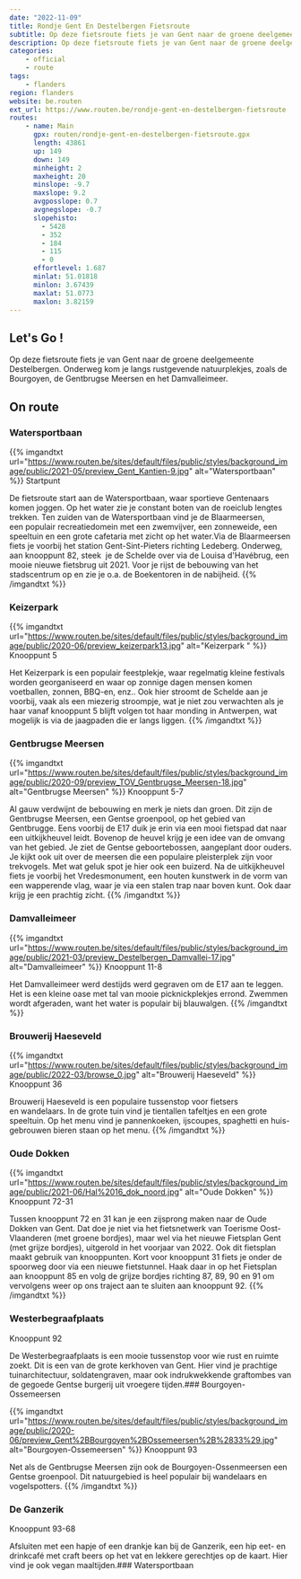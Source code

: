 ```yaml
---
date: "2022-11-09"
title: Rondje Gent En Destelbergen Fietsroute
subtitle: Op deze fietsroute fiets je van Gent naar de groene deelgemeente Destelbergen
description: Op deze fietsroute fiets je van Gent naar de groene deelgemeente Destelbergen
categories:
    - official
    - route
tags:
    - flanders
region: flanders
website: be.routen
ext_url: https://www.routen.be/rondje-gent-en-destelbergen-fietsroute
routes:
    - name: Main
      gpx: routen/rondje-gent-en-destelbergen-fietsroute.gpx
      length: 43861
      up: 149
      down: 149
      minheight: 2
      maxheight: 20
      minslope: -9.7
      maxslope: 9.2
      avgposslope: 0.7
      avgnegslope: -0.7
      slopehisto:
        - 5428
        - 352
        - 184
        - 115
        - 0
      effortlevel: 1.687
      minlat: 51.01818
      minlon: 3.67439
      maxlat: 51.0773
      maxlon: 3.82159
---
```


## Let's Go ! 

Op deze fietsroute fiets je van Gent naar de groene deelgemeente Destelbergen. Onderweg kom je langs rustgevende natuurplekjes, zoals de Bourgoyen, de Gentbrugse Meersen en het Damvalleimeer.

## On route

### Watersportbaan

{{% imgandtxt url="https://www.routen.be/sites/default/files/public/styles/background_image/public/2021-05/preview_Gent_Kantien-9.jpg" alt="Watersportbaan" %}}
Startpunt

De fietsroute start aan de Watersportbaan, waar sportieve Gentenaars komen joggen. Op het water zie je constant boten van de roeiclub lengtes trekken. Ten zuiden van de Watersportbaan vind je de Blaarmeersen, een populair recreatiedomein met een zwemvijver, een zonneweide, een speeltuin en een grote cafetaria met zicht op het water.Via de Blaarmeersen fiets je voorbij het station Gent-Sint-Pieters richting Ledeberg. Onderweg, aan knooppunt 82, steek  je de Schelde over via de Louisa d'Havébrug, een mooie nieuwe fietsbrug uit 2021. Voor je rijst de bebouwing van het stadscentrum op en zie je o.a. de Boekentoren in de nabijheid.
{{% /imgandtxt %}}

### Keizerpark 

{{% imgandtxt url="https://www.routen.be/sites/default/files/public/styles/background_image/public/2020-06/preview_keizerpark13.jpg" alt="Keizerpark " %}}
Knooppunt 5

Het Keizerpark is een populair feestplekje, waar regelmatig kleine festivals worden georganiseerd en waar op zonnige dagen mensen komen voetballen, zonnen, BBQ-en, enz.. Ook hier stroomt de Schelde aan je voorbij, vaak als een miezerig stroompje, wat je niet zou verwachten als je haar vanaf knooppunt 5 blijft volgen tot haar monding in Antwerpen, wat mogelijk is via de jaagpaden die er langs liggen.
{{% /imgandtxt %}}

### Gentbrugse Meersen

{{% imgandtxt url="https://www.routen.be/sites/default/files/public/styles/background_image/public/2020-09/preview_TOV_Gentbrugse_Meersen-18.jpg" alt="Gentbrugse Meersen" %}}
Knooppunt 5-7

Al gauw verdwijnt de bebouwing en merk je niets dan groen. Dit zijn de Gentbrugse Meersen, een Gentse groenpool, op het gebied van Gentbrugge. Eens voorbij de E17 duik je erin via een mooi fietspad dat naar een uitkijkheuvel leidt. Bovenop de heuvel krijg je een idee van de omvang van het gebied. Je ziet de Gentse geboortebossen, aangeplant door ouders. Je kijkt ook uit over de meersen die een populaire pleisterplek zijn voor trekvogels. Met wat geluk spot je hier ook een buizerd. Na de uitkijkheuvel fiets je voorbij het Vredesmonument, een houten kunstwerk in de vorm van een wapperende vlag, waar je via een stalen trap naar boven kunt. Ook daar krijg je een prachtig zicht.
{{% /imgandtxt %}}

### Damvalleimeer

{{% imgandtxt url="https://www.routen.be/sites/default/files/public/styles/background_image/public/2021-03/preview_Destelbergen_Damvallei-17.jpg" alt="Damvalleimeer" %}}
Knooppunt 11-8

Het Damvalleimeer werd destijds werd gegraven om de E17 aan te leggen. Het is een kleine oase met tal van mooie picknickplekjes errond. Zwemmen wordt afgeraden, want het water is populair bij blauwalgen.
{{% /imgandtxt %}}

### Brouwerij Haeseveld

{{% imgandtxt url="https://www.routen.be/sites/default/files/public/styles/background_image/public/2022-03/browse_0.jpg" alt="Brouwerij Haeseveld" %}}
Knooppunt 36

Brouwerij Haeseveld is een populaire tussenstop voor fietsers en wandelaars. In de grote tuin vind je tientallen tafeltjes en een grote speeltuin. Op het menu vind je pannenkoeken, ijscoupes, spaghetti en huis-gebrouwen bieren staan op het menu.
{{% /imgandtxt %}}

### Oude Dokken

{{% imgandtxt url="https://www.routen.be/sites/default/files/public/styles/background_image/public/2021-06/Hal%2016_dok_noord.jpg" alt="Oude Dokken" %}}
Knooppunt 72-31

Tussen knooppunt 72 en 31 kan je een zijsprong maken naar de Oude Dokken van Gent. Dat doe je niet via het fietsnetwerk van Toerisme
Oost-Vlaanderen (met groene bordjes), maar wel via het nieuwe Fietsplan Gent (met grijze bordjes), uitgerold in het voorjaar van 2022. Ook dit fietsplan maakt gebruik van knooppunten. Kort voor knooppunt 31 fiets je onder de spoorweg door via een nieuwe fietstunnel. Haak daar in op het Fietsplan aan knooppunt 85 en volg de grijze bordjes richting 87, 89, 90 en 91 om vervolgens weer op ons traject aan te sluiten aan knooppunt 92.
{{% /imgandtxt %}}

### Westerbegraafplaats

Knooppunt 92

De Westerbegraafplaats is een mooie tussenstop voor wie rust en ruimte zoekt. Dit is een van de grote kerkhoven van Gent. Hier vind je prachtige tuinarchitectuur, soldatengraven, maar ook indrukwekkende graftombes van de gegoede Gentse burgerij uit vroegere tijden.### Bourgoyen-Ossemeersen

{{% imgandtxt url="https://www.routen.be/sites/default/files/public/styles/background_image/public/2020-06/preview_Gent%2BBourgoyen%2BOssemeersen%2B%2833%29.jpg" alt="Bourgoyen-Ossemeersen" %}}
Knooppunt 93

Net als de Gentbrugse Meersen zijn ook de Bourgoyen-Ossenmeersen een Gentse groenpool. Dit natuurgebied is heel populair bij wandelaars en vogelspotters.
{{% /imgandtxt %}}

### De Ganzerik

Knooppunt 93-68

Afsluiten met een hapje of een drankje kan bij de Ganzerik, een hip eet- en drinkcafé met craft beers op het vat en lekkere gerechtjes op de kaart. Hier vind je ook vegan maaltijden.### Watersportbaan



